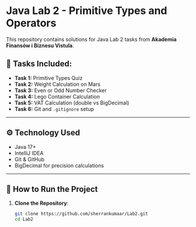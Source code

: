 # Java Lab 2 - Primitive Types and Operators

This repository contains solutions for Java Lab 2 tasks from **Akademia Finansów i Biznesu Vistula**.

## 📌 Tasks Included:
- **Task 1:** Primitive Types Quiz
- **Task 2:** Weight Calculation on Mars
- **Task 3:** Even or Odd Number Checker
- **Task 4:** Lego Container Calculation
- **Task 5:** VAT Calculation (double vs BigDecimal)
- **Task 6:** Git and `.gitignore` setup

---

## ⚙️ **Technology Used**
- Java 17+
- IntelliJ IDEA
- Git & GitHub
- BigDecimal for precision calculations

---

## 🚀 **How to Run the Project**
1. **Clone the Repository**:
   ```sh
   git clone https://github.com/sherrankumaar/Lab2.git
   cd Lab2
